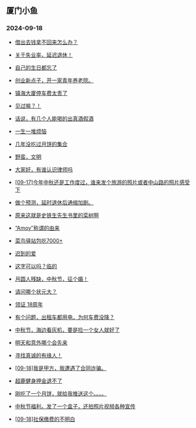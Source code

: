 ## 厦门小鱼 
### 2024-09-18

+ [借出去钱拿不回来怎么办？](http://bbs.xmfish.com/read-htm-tid-18244202.html)

+ [关于失业率，延迟退休！](http://bbs.xmfish.com/read-htm-tid-18244205.html)

+ [自己的生日都忘了](http://bbs.xmfish.com/read-htm-tid-18244216.html)

+ [创业新点子，开一家青年养老院。](http://bbs.xmfish.com/read-htm-tid-18244291.html)

+ [镇海大厦停车费太贵了](http://bbs.xmfish.com/read-htm-tid-18244224.html)

+ [见过嘛？！](http://bbs.xmfish.com/read-htm-tid-18244300.html)

+ [话说，有几个人能喝的出真酒假酒](http://bbs.xmfish.com/read-htm-tid-18244262.html)

+ [一生一堆烦恼](http://bbs.xmfish.com/read-htm-tid-18244321.html)

+ [几年没吃过月饼的集合](http://bbs.xmfish.com/read-htm-tid-18244283.html)

+ [野蛮，文明](http://bbs.xmfish.com/read-htm-tid-18244215.html)

+ [大家好，有谁认识律师吗](http://bbs.xmfish.com/read-htm-tid-18244273.html)

+ [[09-17]今年中秋还是工作度过，谁来发个旅游的照片或者中山路的照片感受下](http://bbs.xmfish.com/read-htm-tid-18244296.html)

+ [做个预测，延时退休后通缩加剧。](http://bbs.xmfish.com/read-htm-tid-18244280.html)

+ [原来这就是史铁生先生书里的栾树啊](http://bbs.xmfish.com/read-htm-tid-18244370.html)

+ [“Amoy″称谓的由来](http://bbs.xmfish.com/read-htm-tid-18244302.html)

+ [菜鸟驿站包吃7000+](http://bbs.xmfish.com/read-htm-tid-18244303.html)

+ [迟到的爱](http://bbs.xmfish.com/read-htm-tid-18244315.html)

+ [这字可以吗？临的](http://bbs.xmfish.com/read-htm-tid-18244304.html)

+ [月圆人残缺，中秋节，征个婚！](http://bbs.xmfish.com/read-htm-tid-18244309.html)

+ [请问哪个状元大？](http://bbs.xmfish.com/read-htm-tid-18244343.html)

+ [领证 18周年](http://bbs.xmfish.com/read-htm-tid-18244448.html)

+ [有个问题，出租车都用电，为何车费没降？](http://bbs.xmfish.com/read-htm-tid-18244390.html)

+ [中秋节，海边看灰机，要是捡一个女人就好了](http://bbs.xmfish.com/read-htm-tid-18244389.html)

+ [明天和意外哪个会先来](http://bbs.xmfish.com/read-htm-tid-18244388.html)

+ [寻找真诚的有缘人！](http://bbs.xmfish.com/read-htm-tid-18244359.html)

+ [[09-18]我是甲方，我遭遇了合同诈骗。](http://bbs.xmfish.com/read-htm-tid-18244482.html)

+ [超鹿健身押金退不了](http://bbs.xmfish.com/read-htm-tid-18244333.html)

+ [刚吃了一个月饼，就给我推送这个。。。。](http://bbs.xmfish.com/read-htm-tid-18244408.html)

+ [中秋节福利，发了一个盒子，还拍照片视频各种宣传](http://bbs.xmfish.com/read-htm-tid-18244469.html)

+ [[09-18]社保缴费的不明白](http://bbs.xmfish.com/read-htm-tid-18244527.html)

